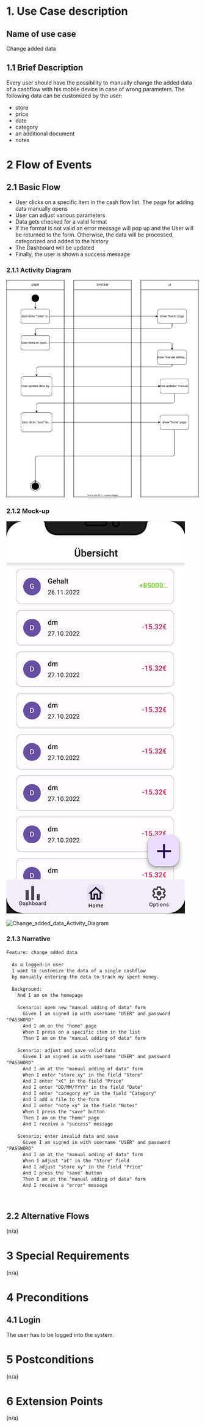 # 1. Use Case description

## Name of use case

Change added data

## 1.1 Brief Description

Every user should have the possibility to manually change the added data of a cashflow with his mobile device in case of wrong parameters. 
The following data can be customized by the user:

- store
- price
- date
- category
- an additional document
- notes

# 2 Flow of Events

## 2.1 Basic Flow

- User clicks on a specific item in the cash flow list. The page for adding data manually opens
- User can adjust various parameters
- Data gets checked for a valid format 
- If the format is not valid an error message will pop up and the User will be returned to the form. Otherwise, the data will be processed, categorized and added to the history 
- The Dashboard will be updated 
- Finally, the user is shown a success message

### 2.1.1 Activity Diagram
![Change_added_data_Activity_Diagram](change_added_data.drawio.svg)


### 2.1.2 Mock-up
![Change_added_data_Activity_Diagram](../home_menu.png)

![Change_added_data_Activity_Diagram](../UC_4_manual_adding_of_data/add_expense.png)


### 2.1.3 Narrative

```gherkin
Feature: change added data

  As a logged-in user
  I want to customize the data of a single cashflow 
  by manually entering the data to track my spent money.
  
  Background: 
    And I am on the homepage
    
    Scenario: open new "manual adding of data" form
      Given I am signed in with username "USER" and password "PASSWORD"
      And I am on the "home" page
      When I press on a specific item in the list
      Then I am on the "manual adding of data" form
      
    Scenario: adjust and save valid data
      Given I am signed in with username "USER" and password "PASSWORD"
      And I am at the "manual adding of data" form
      When I enter "store xy" in the field "Store"
      And I enter "x€" in the field "Price"
      And I enter "DD/MM/YYYY" in the field "Date"
      And I enter "category xy" in the field "Category"
      And I add a file to the form
      And I enter "note xy" in the field "Notes"
      When I press the "save" button
      Then I am on the "home" page
      And I receive a "success" message
      
    Scenario: enter invalid data and save
      Given I am signed in with username "USER" and password "PASSWORD"
      And I am at the "manual adding of data" form
      When I adjust "x€" in the "Store" field
      And I adjust "store xy" in the field "Price"
      And I press the "save" button
      Then I am at the "manual adding of data" form
      And I receive a "error" message
      
      

```


## 2.2 Alternative Flows

(n/a)

# 3 Special Requirements

(n/a)

# 4 Preconditions

## 4.1 Login

The user has to be logged into the system.

# 5 Postconditions

(n/a)

# 6 Extension Points

(n/a)


